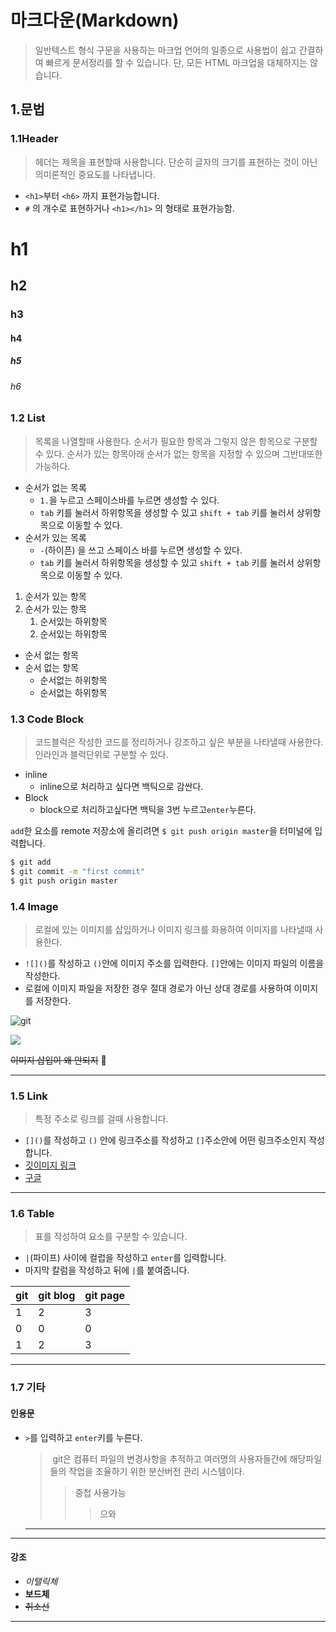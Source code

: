 # 마크다운(Markdown)

> 일반텍스트 형식 구문을 사용하는 마크업 언어의 일종으로 사용법이 쉽고 간결하여 빠르게 문서정리를 할 수 있습니다. 단, 모든 HTML 마크업을 대체하지는 않습니다.



## 1.문법

### 1.1Header

> 헤더는 제목을 표현할때 사용합니다. 단순히 글자의 크기를 표현하는 것이 아닌 의미론적인 중요도를 나타냅니다.

* `<h1>`부터 `<h6>` 까지 표현가능합니다.
* `#` 의 개수로 표현하거나 `<h1></h1>` 의 형태로 표현가능함.



#	h1

## h2

### h3

#### h4

##### h5

###### h6

### 1.2 List

> 목록을 나열할때 사용한다. 순서가 필요한 항목과 그렇지 않은 항목으로 구분할 수 있다. 순서가 있는 항목아래 순서가 없는 항목을 지정할 수 있으며 그반대또한 가능하다.

* 순서가 없는 목록
  * `1.`을 누르고 스페이스바를 누르면 생성할 수 있다.
  * `tab` 키를 눌러서 하위항목을 생성할 수 있고 `shift + tab` 키를 눌러서 상위항목으로 이동할 수 있다.
* 순서가 있는 목록
  * `-`(하이픈) 을 쓰고 스페이스 바를 누르면 생성할 수 있다.
  * `tab` 키를 눌러서 하위항목을 생성할 수 있고 `shift + tab` 키를 눌러서 상위항목으로 이동할 수 있다.

1. 순서가 있는 항목
2. 순서가 있는 항목
   1. 순서있는 하위항목
   2. 순서있는 하위항목

- 순서 없는 항목
- 순서 없는 항목
  - 순서없는 하위항목
  - 순서없는 하위항목



### 1.3 Code Block

> 코드블럭은 작성한 코드를 정리하거나 강조하고 싶은 부분을 나타낼때 사용한다. 인라인과 블럭단위로 구분할 수 있다.

- inline
  - inline으로 처리하고 싶다면 백틱으로 감싼다.
- Block
  - block으로 처리하고싶다면  백틱을 3번 누르고`enter`누른다.

`add`한 요소를 remote 저장소에 올리려면 `$ git push origin master`을 터미널에 입력합니다.

```bash
$ git add
$ git commit -m "first commit"
$ git push origin master
```



### 1.4 Image

> 로컬에 있는 이미지를 삽입하거나 이미지 링크를 화용하여 이미지를 나타낼때 사용한다.

- `![]()`를 작성하고 `()`안에 이미지 주소를 입력한다. `[]`안에는 이미지 파일의 이름을 작성한다.
- 로컬에 이미지 파일을 저장한 경우 절대 경로가 아닌 상대 경로를 사용하여 이미지를 저장한다.

![git](C:\Users\Autumnsky\Desktop\gitImage.png)

![](https://miro.medium.com/max/875/1*BCZkmZR1_YzDZy22Vn4uUw.png)



~~이미지 삽입이 왜 안되지~~ :anger:

---

###	1.5 Link

> 특정 주소로 링크를 걸때 사용합니다.

* `[]()`를 작성하고 `()` 안에 링크주소를 작성하고 `[]`주소안에 어떤 링크주소인지 작성합니다.
* [깃이미지 링크](https%3A%2F%2Fmiro.medium.com%2Fmax%2F1200%2F1*BCZkmZR1_YzDZy22Vn4uUw.png&imgrefurl=https%3A%2F%2Fmedium.com%2F%40pks2974%2F%25EC%259E%2590%25EC%25A3%25BC-%25EC%2582%25AC%25EC%259A%25A9%25ED%2595%2598%25EB%258A%2594-%25EA%25B8%25B0%25EC%25B4%2588-git-%25EB%25AA%2585%25EB%25A0%25B9%25EC%2596%25B4-%25EC%25A0%2595%25EB%25A6%25AC%25ED%2595%2598%25EA%25B8%25B0-533b3689db81&tbnid=03d8Sbid2U3P7M&vet=12ahUKEwje3Mywr7XrAhUAy4sBHWKfDh0QMygAegUIARCnAQ..i&docid=OaGu61UKeMG7gM&w=910&h=380&q=git%20%EC%9D%B4%EB%AF%B8%EC%A7%80&ved=2ahUKEwje3Mywr7XrAhUAy4sBHWKfDh0QMygAegUIARCnAQ)
* [구글](www.google.com)

---

### 1.6 Table

> 표를 작성하여 요소를 구분할 수 있습니다.

* `|`(파이프) 사이에 컬럽을 작성하고 `enter`를 입력합니다.
* 마지막 칼럼을 작성하고 뒤에 `|`를 붙여줍니다.

| git  | git blog | git page |
| ---- | -------- | -------- |
| 1    | 2        | 3        |
| 0    | 0        | 0        |
| 1    | 2        | 3        |

---

### 1.7 기타

#### 인용문

* `>`를 입력하고 `enter`키를 누른다.

  > ​	git은 컴퓨터 파일의 변경사항을  추적하고 여러명의 사용자들간에 해당파일들의 작업을 조율하기 위한 분산버전 관리 시스템이다.
  >
  > > 중첩 사용가능
  > >
  > > > 으와

  ---

---

#### 강조

* *이탤릭체*
* **보드체**
* ~~취소선~~

---



